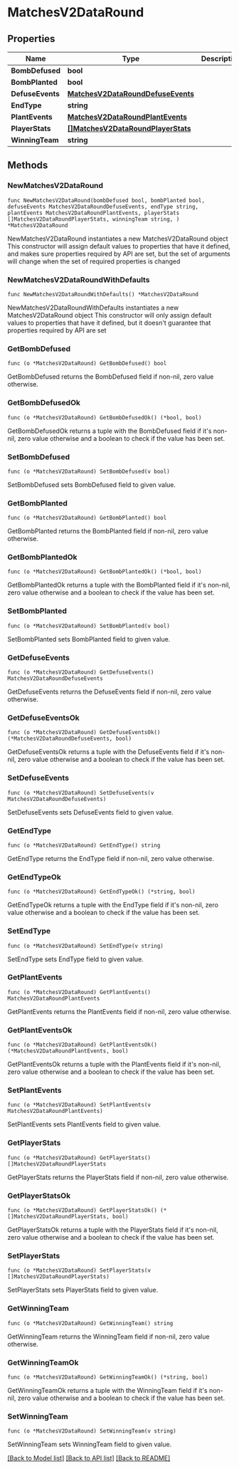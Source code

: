 # MatchesV2DataRound

## Properties

Name | Type | Description | Notes
------------ | ------------- | ------------- | -------------
**BombDefused** | **bool** |  | 
**BombPlanted** | **bool** |  | 
**DefuseEvents** | [**MatchesV2DataRoundDefuseEvents**](MatchesV2DataRoundDefuseEvents.md) |  | 
**EndType** | **string** |  | 
**PlantEvents** | [**MatchesV2DataRoundPlantEvents**](MatchesV2DataRoundPlantEvents.md) |  | 
**PlayerStats** | [**[]MatchesV2DataRoundPlayerStats**](MatchesV2DataRoundPlayerStats.md) |  | 
**WinningTeam** | **string** |  | 

## Methods

### NewMatchesV2DataRound

`func NewMatchesV2DataRound(bombDefused bool, bombPlanted bool, defuseEvents MatchesV2DataRoundDefuseEvents, endType string, plantEvents MatchesV2DataRoundPlantEvents, playerStats []MatchesV2DataRoundPlayerStats, winningTeam string, ) *MatchesV2DataRound`

NewMatchesV2DataRound instantiates a new MatchesV2DataRound object
This constructor will assign default values to properties that have it defined,
and makes sure properties required by API are set, but the set of arguments
will change when the set of required properties is changed

### NewMatchesV2DataRoundWithDefaults

`func NewMatchesV2DataRoundWithDefaults() *MatchesV2DataRound`

NewMatchesV2DataRoundWithDefaults instantiates a new MatchesV2DataRound object
This constructor will only assign default values to properties that have it defined,
but it doesn't guarantee that properties required by API are set

### GetBombDefused

`func (o *MatchesV2DataRound) GetBombDefused() bool`

GetBombDefused returns the BombDefused field if non-nil, zero value otherwise.

### GetBombDefusedOk

`func (o *MatchesV2DataRound) GetBombDefusedOk() (*bool, bool)`

GetBombDefusedOk returns a tuple with the BombDefused field if it's non-nil, zero value otherwise
and a boolean to check if the value has been set.

### SetBombDefused

`func (o *MatchesV2DataRound) SetBombDefused(v bool)`

SetBombDefused sets BombDefused field to given value.


### GetBombPlanted

`func (o *MatchesV2DataRound) GetBombPlanted() bool`

GetBombPlanted returns the BombPlanted field if non-nil, zero value otherwise.

### GetBombPlantedOk

`func (o *MatchesV2DataRound) GetBombPlantedOk() (*bool, bool)`

GetBombPlantedOk returns a tuple with the BombPlanted field if it's non-nil, zero value otherwise
and a boolean to check if the value has been set.

### SetBombPlanted

`func (o *MatchesV2DataRound) SetBombPlanted(v bool)`

SetBombPlanted sets BombPlanted field to given value.


### GetDefuseEvents

`func (o *MatchesV2DataRound) GetDefuseEvents() MatchesV2DataRoundDefuseEvents`

GetDefuseEvents returns the DefuseEvents field if non-nil, zero value otherwise.

### GetDefuseEventsOk

`func (o *MatchesV2DataRound) GetDefuseEventsOk() (*MatchesV2DataRoundDefuseEvents, bool)`

GetDefuseEventsOk returns a tuple with the DefuseEvents field if it's non-nil, zero value otherwise
and a boolean to check if the value has been set.

### SetDefuseEvents

`func (o *MatchesV2DataRound) SetDefuseEvents(v MatchesV2DataRoundDefuseEvents)`

SetDefuseEvents sets DefuseEvents field to given value.


### GetEndType

`func (o *MatchesV2DataRound) GetEndType() string`

GetEndType returns the EndType field if non-nil, zero value otherwise.

### GetEndTypeOk

`func (o *MatchesV2DataRound) GetEndTypeOk() (*string, bool)`

GetEndTypeOk returns a tuple with the EndType field if it's non-nil, zero value otherwise
and a boolean to check if the value has been set.

### SetEndType

`func (o *MatchesV2DataRound) SetEndType(v string)`

SetEndType sets EndType field to given value.


### GetPlantEvents

`func (o *MatchesV2DataRound) GetPlantEvents() MatchesV2DataRoundPlantEvents`

GetPlantEvents returns the PlantEvents field if non-nil, zero value otherwise.

### GetPlantEventsOk

`func (o *MatchesV2DataRound) GetPlantEventsOk() (*MatchesV2DataRoundPlantEvents, bool)`

GetPlantEventsOk returns a tuple with the PlantEvents field if it's non-nil, zero value otherwise
and a boolean to check if the value has been set.

### SetPlantEvents

`func (o *MatchesV2DataRound) SetPlantEvents(v MatchesV2DataRoundPlantEvents)`

SetPlantEvents sets PlantEvents field to given value.


### GetPlayerStats

`func (o *MatchesV2DataRound) GetPlayerStats() []MatchesV2DataRoundPlayerStats`

GetPlayerStats returns the PlayerStats field if non-nil, zero value otherwise.

### GetPlayerStatsOk

`func (o *MatchesV2DataRound) GetPlayerStatsOk() (*[]MatchesV2DataRoundPlayerStats, bool)`

GetPlayerStatsOk returns a tuple with the PlayerStats field if it's non-nil, zero value otherwise
and a boolean to check if the value has been set.

### SetPlayerStats

`func (o *MatchesV2DataRound) SetPlayerStats(v []MatchesV2DataRoundPlayerStats)`

SetPlayerStats sets PlayerStats field to given value.


### GetWinningTeam

`func (o *MatchesV2DataRound) GetWinningTeam() string`

GetWinningTeam returns the WinningTeam field if non-nil, zero value otherwise.

### GetWinningTeamOk

`func (o *MatchesV2DataRound) GetWinningTeamOk() (*string, bool)`

GetWinningTeamOk returns a tuple with the WinningTeam field if it's non-nil, zero value otherwise
and a boolean to check if the value has been set.

### SetWinningTeam

`func (o *MatchesV2DataRound) SetWinningTeam(v string)`

SetWinningTeam sets WinningTeam field to given value.



[[Back to Model list]](../README.md#documentation-for-models) [[Back to API list]](../README.md#documentation-for-api-endpoints) [[Back to README]](../README.md)


